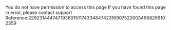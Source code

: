 You do not have permission to access this page If you have found this page in error, please contact support Reference:22923144474719360151174334847423169075220034968299102359